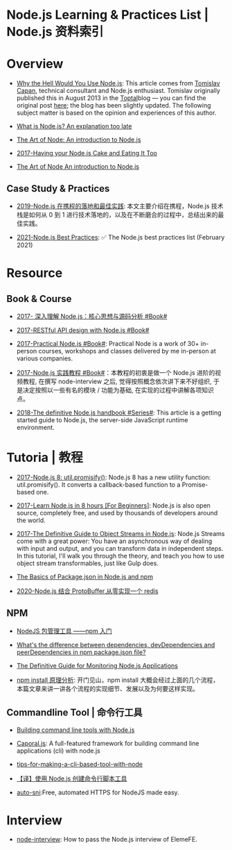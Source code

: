 # Node.js Learning & Practices List | Node.js 资料索引

# Overview

- [Why the Hell Would You Use Node.js](https://medium.com/the-node-js-collection/why-the-hell-would-you-use-node-js-4b053b94ab8e#.71g206imf): This article comes from [Tomislav Capan](https://twitter.com/tomislavcapan), technical consultant and Node.js enthusiast. Tomislav originally published this in August 2013 in the [Toptal](https://www.toptal.com/developers)blog — you can find the original post [here](https://www.toptal.com/nodejs/why-the-hell-would-i-use-node-js); the blog has been slightly updated. The following subject matter is based on the opinion and experiences of this author.

- [What is Node.js? An explanation too late](https://lethalbrains.com/what-is-node-js-an-explanation-too-late-477c10778dea#.5daatualo)

- [The Art of Node: An introduction to Node.js](https://github.com/maxogden/art-of-node#modules)

- [2017-Having your Node.js Cake and Eating It Too](https://parg.co/bTW)

- [The Art of Node An introduction to Node.js](https://github.com/maxogden/art-of-node#modules)

## Case Study & Practices

- [2019-Node.js 在携程的落地和最佳实践](https://mp.weixin.qq.com/s/ndPlZJWM9pxusGMY8C0eyA): 本文主要介绍在携程，Node.js 技术栈是如何从 0 到 1 进行技术落地的，以及在不断磨合的过程中，总结出来的最佳实践。

- [2021-Node.js Best Practices](https://github.com/goldbergyoni/nodebestpractices): ✅ The Node.js best practices list (February 2021)

# Resource

## Book & Course

- [2017- 深入理解 Node.js：核心思想与源码分析 #Book#](http://6me.us/epg)

- [2017-RESTful API design with Node.js #Book#](https://hackernoon.com/restful-api-design-with-node-js-26ccf66eab09)

- [2017-Practical Node.js #Book#](https://github.com/azat-co/practicalnode): Practical Node is a work of 30+ in-person courses, workshops and classes delivered by me in-person at various companies.

- [2017-Node.js 实践教程 #Book#](https://github.com/ElemeFE/node-practice)：本教程的初衷是做一个 Node.js 进阶的视频教程, 在撰写 node-interview 之后, 觉得按照概念依次讲下来不好组织, 于是决定按照以一些有名的模块 / 功能为基础, 在实现的过程中讲解各项知识点。

- [2018-The definitive Node.js handbook #Series#](https://medium.freecodecamp.org/the-definitive-node-js-handbook-6912378afc6e): This article is a getting started guide to Node.js, the server-side JavaScript runtime environment.

# Tutoria | 教程

- [2017-Node.js 8: util.promisify()](http://2ality.com/2017/05/util-promisify.html): Node.js 8 has a new utility function: util.promisify(). It converts a callback-based function to a Promise-based one.

- [2017-Learn Node.js in 8 hours [For Beginners]](https://parg.co/bNy): Node.js is also open source, completely free, and used by thousands of developers around the world.

- [2017-The Definitive Guide to Object Streams in Node.js](https://parg.co/bfV): Node.js Streams come with a great power: You have an asynchronous way of dealing with input and output, and you can transform data in independent steps. In this tutorial, I'll walk you through the theory, and teach you how to use object stream transformables, just like Gulp does.

- [The Basics of Package.json in Node.js and npm](http://6me.us/zFEia8)

- [2020-Node.js 结合 ProtoBuffer,从零实现一个 redis](https://mp.weixin.qq.com/s/SG9-dr7Y4Hj52oJN8I1tVw)

## NPM

- [NodeJS 包管理工具 ——npm 入门](http://aerotiger.info/archives/beginners-guide-node-package-manager.html)

- [What's the difference between dependencies, devDependencies and peerDependencies in npm package.json file?](http://stackoverflow.com/questions/18875674/whats-the-difference-between-dependencies-devdependencies-and-peerdependencies/22004559#22004559)

- [The Definitive Guide for Monitoring Node.js Applications](https://blog.risingstack.com/monitoring-nodejs-applications-nodejs-at-scale/)

- [npm install 原理分析](https://mp.weixin.qq.com/s/5tmND0G_ZkYVR7Dmug0ugQ): 开门见山，npm install 大概会经过上面的几个流程，本篇文章来讲一讲各个流程的实现细节、发展以及为何要这样实现。

## Commandline Tool | 命令行工具

- [Building command line tools with Node.js](https://developer.atlassian.com/blog/2015/11/scripting-with-node/)

- [Caporal.js](https://github.com/mattallty/Caporal.js): A full-featured framework for building command line applications (cli) with node.js

- [tips-for-making-a-cli-based-tool-with-node](https://medium.com/@kentcdodds/tips-for-making-a-cli-based-tool-with-node-9903255c2a3b#.ugk1a07dg)

- [【译】使用 Node.js 创建命令行脚本工具](https://aotu.io/notes/2015/12/23/building-command-line-tools-with-node-js/)

- [auto-sni](https://github.com/DylanPiercey/auto-sni):Free, automated HTTPS for NodeJS made easy.

# Interview

- [node-interview](https://github.com/ElemeFE/node-interview): How to pass the Node.js interview of ElemeFE.
